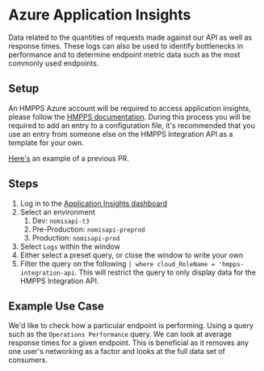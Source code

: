 # Azure Application Insights
Data related to the quantities of requests made against our API as well as response times. These logs can also be used to
identify bottlenecks in performance and to determine endpoint metric data such as the most commonly used endpoints.

## Setup
An HMPPS Azure account will be required to access application insights, please follow the [HMPPS documentation](https://dsdmoj.atlassian.net/wiki/spaces/DSTT/pages/3897131056/DSO+Self-service+-+create+Azure+account).
During this process you will be required to add an entry to a configuration file, it's recommended that you use an entry
from someone else on the HMPPS Integration API as a template for your own.

[Here's](https://github.com/ministryofjustice/dso-infra-azure-ad/pull/1053) an example of a previous PR.

## Steps
1. Log in to the [Application Insights dashboard](https://portal.azure.com/#view/HubsExtension/BrowseResource/resourceType/microsoft.insights%2Fcomponents)
2. Select an environment
    1. Dev: `nomisapi-t3`
    2. Pre-Production: `nomisapi-preprod`
    3. Production: `nomisapi-prod`
4. Select `Logs` within the window
5. Either select a preset query, or close the window to write your own
6. Filter the query on the following `| where cloud_RoleName = 'hmpps-integration-api`. This will restrict the query to
   only display data for the HMPPS Integration API.

## Example Use Case
We'd like to check how a particular endpoint is performing. Using a query such as the `Operations Performance` query. 
We can look at average response times for a given endpoint. This is beneficial as it removes any one user's networking
as a factor and looks at the full data set of consumers.
